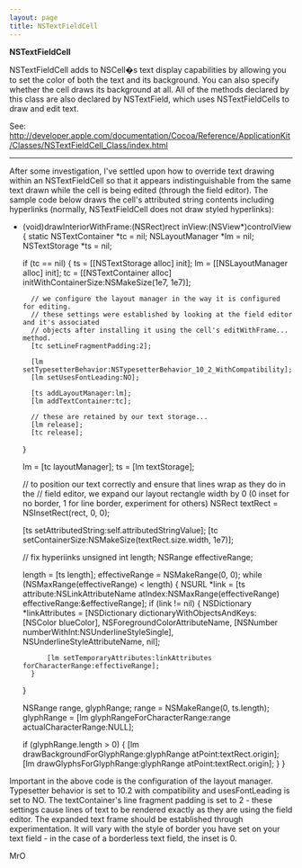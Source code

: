 ```yaml
---
layout: page
title: NSTextFieldCell
---
```


**NSTextFieldCell**

NSTextFieldCell adds to NSCell�s text display capabilities by allowing you to set the color of both the text and its background. You can also specify whether the cell draws its background at all. All of the methods declared by this class are also declared by NSTextField, which uses NSTextFieldCell<nowiki/>s to draw and edit text.

See: http://developer.apple.com/documentation/Cocoa/Reference/ApplicationKit/Classes/NSTextFieldCell_Class/index.html

----
After some investigation, I've settled upon how to override text drawing within an NSTextFieldCell so that it appears indistinguishable from the same text drawn while the cell is being edited (through the field editor). The sample code below draws the cell's attributed string contents including hyperlinks (normally, NSTextFieldCell does not draw styled hyperlinks):

    
- (void)drawInteriorWithFrame:(NSRect)rect inView:(NSView*)controlView {
	static NSTextContainer *tc = nil;
	NSLayoutManager *lm = nil;
	NSTextStorage *ts = nil;
	
	if (tc == nil) {
		ts = [[NSTextStorage alloc] init];
		lm = [[NSLayoutManager alloc] init];
		tc = [[NSTextContainer alloc] initWithContainerSize:NSMakeSize(1e7, 1e7)];
		
		// we configure the layout manager in the way it is configured for editing.
		// these settings were established by looking at the field editor and it's associated
		// objects after installing it using the cell's editWithFrame... method.
		[tc setLineFragmentPadding:2];

		[lm setTypesetterBehavior:NSTypesetterBehavior_10_2_WithCompatibility];
		[lm setUsesFontLeading:NO];
		
		[ts addLayoutManager:lm];
		[lm addTextContainer:tc];
		
		// these are retained by our text storage...
		[lm release];
		[tc release];		
	}
	
	lm = [tc layoutManager];
	ts = [lm textStorage];
	
	// to position our text correctly and ensure that lines wrap as they do in the
	// field editor, we expand our layout rectangle width by 0 (0 inset for no border, 1 for line border, experiment for others)
	NSRect textRect = NSInsetRect(rect, 0, 0);
	
	[ts setAttributedString:self.attributedStringValue];
	[tc setContainerSize:NSMakeSize(textRect.size.width, 1e7)];
	
	// fix hyperiinks
	unsigned int length;
	NSRange effectiveRange;
	
	length = [ts length];
	effectiveRange = NSMakeRange(0, 0);
	while (NSMaxRange(effectiveRange) < length) {
		NSURL *link = [ts attribute:NSLinkAttributeName atIndex:NSMaxRange(effectiveRange) effectiveRange:&effectiveRange];
		if (link != nil) {
			NSDictionary *linkAttributes = [NSDictionary dictionaryWithObjectsAndKeys:
											[NSColor blueColor], NSForegroundColorAttributeName,
											[NSNumber numberWithInt:NSUnderlineStyleSingle], NSUnderlineStyleAttributeName,
											nil];
			
			[lm setTemporaryAttributes:linkAttributes forCharacterRange:effectiveRange];
		}
	}
	
	NSRange range, glyphRange;
	range = NSMakeRange(0, ts.length);
	glyphRange = [lm glyphRangeForCharacterRange:range actualCharacterRange:NULL];
	
	if (glyphRange.length > 0) {
		[lm drawBackgroundForGlyphRange:glyphRange atPoint:textRect.origin];
		[lm drawGlyphsForGlyphRange:glyphRange atPoint:textRect.origin];
	}
}


Important in the above code is the configuration of the layout manager. Typesetter behavior is set to 10.2 with compatibility and usesFontLeading is set to NO. The textContainer's line fragment padding is set to 2 - these settings cause lines of text to be rendered exactly as they are using the field editor. The expanded text frame should be established through experimentation. It will vary with the style of border you have set on your text field - in the case of a borderless text field, the inset is 0.

MrO

